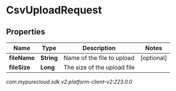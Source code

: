 # CsvUploadRequest


## Properties

| Name | Type | Description | Notes |
| ------------ | ------------- | ------------- | ------------- |
| **fileName** | **String** | Name of the file to upload |  [optional] |
| **fileSize** | **Long** | The size of the upload file |  |




_com.mypurecloud.sdk.v2:platform-client-v2:223.0.0_
